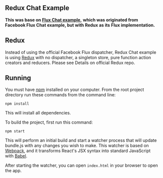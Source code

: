 ## Redux Chat Example

**This was base on [Flux Chat example](https://github.com/d6u/flux-chat),**
**which was originated from Facebook Flux Chat example, but with Redux as its**
**Flux implementation.**

## Redux

Instead of using the official Facebook Flux dispatcher, Redux Chat example is
using [Redux](https://github.com/rackt/redux) with no dispatcher, a singleton
store, pure function action creators and reducers. Please see Details on
official Redux repo.

## Running

You must have [npm](https://www.npmjs.org/) installed on your computer.
From the root project directory run these commands from the command line:

`npm install`

This will install all dependencies.

To build the project, first run this command:

`npm start`

This will perform an initial build and start a watcher process that will
update bundle.js with any changes you wish to make. This watcher is
based on [Webpack](http://webpack.github.io/), and it transforms
React's JSX syntax into standard JavaScript with [Babel](https://babeljs.io/).

After starting the watcher, you can open `index.html` in your browser to
open the app.
